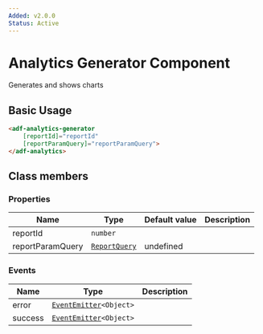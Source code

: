 ```yaml
---
Added: v2.0.0
Status: Active
---
```


# Analytics Generator Component

Generates and shows charts

## Basic Usage

```html
<adf-analytics-generator 
    [reportId]="reportId" 
    [reportParamQuery]="reportParamQuery">
</adf-analytics>
```

## Class members

### Properties

| Name | Type | Default value | Description |
| ---- | ---- | ------------- | ----------- |
| reportId | `number` |  |  |
| reportParamQuery | [`ReportQuery`](../../lib/insights/diagram/models/report/reportQuery.model.ts) | undefined |  |

### Events

| Name | Type | Description |
| ---- | ---- | ----------- |
| error | [`EventEmitter`](https://angular.io/api/core/EventEmitter)`<Object>` |  |
| success | [`EventEmitter`](https://angular.io/api/core/EventEmitter)`<Object>` |  |
